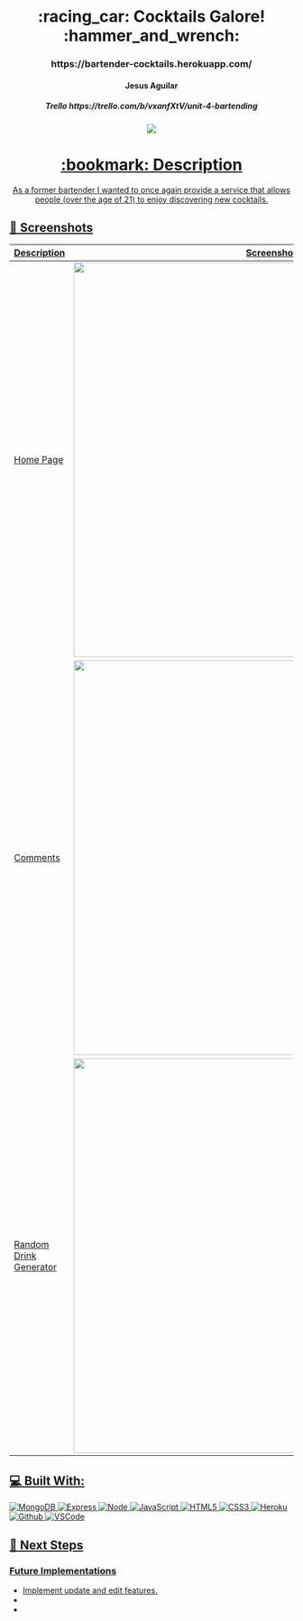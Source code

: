 <div align="center">
<h1>
:racing_car: Cocktails Galore! :hammer_and_wrench:
</h1>

<h3>https://bartender-cocktails.herokuapp.com/</h3>

<h4>Jesus Aguilar</h4>

<h5>Trello
https://trello.com/b/vxanfXtV/unit-4-bartending
</h5>


<a href="https://www.linkedin.com/in/jesusaguilarvf39/" target="_blank">
<img 
  src="https://img.shields.io/badge/-jesusaguilarvf39-blue?style=flat&logo=Linkedin&logoColor=white">
</a>

<a href="https://www.gmail.com">

 <h1>:bookmark: Description</h1>

<p>
As a former bartender I wanted to once again provide a service that allows people (over the age of 21) to enjoy discovering new cocktails.
</p>

</div>

## :camera_flash: Screenshots
| Description | Screenshot |
|------------ | ------------|
| Home Page | <img src="" width="700"> |
| Comments| <img src="" width="700"> |
| Random Drink Generator | <img src="" width="700"> |

## :computer: Built With:
![MongoDB](https://img.shields.io/badge/-MongoDB-333?style=flat&logo=mongodb)
![Express](https://img.shields.io/badge/-Express-333?style=flat&logo=express)
![Node](https://img.shields.io/badge/-Node.js-333?style=flat&logo=node.js)
![JavaScript](https://img.shields.io/badge/-JavaScript-333?style=flat&logo=javascript) 
![HTML5](https://img.shields.io/badge/-HTML5-333?style=flat&logo=html5)
![CSS3](https://img.shields.io/badge/-CSS-333?style=flat&logo=css3)
![Heroku](https://img.shields.io/badge/-Heroku-333?style=flat&logo=heroku)
![Github](https://img.shields.io/badge/-GitHub-333?style=flat&logo=github)
![VSCode](https://img.shields.io/badge/-VS_Code-333?style=flat&logo=visualstudio)



## :pushpin: Next Steps
### Future Implementations
-  Implement update and edit features.
-  
-  